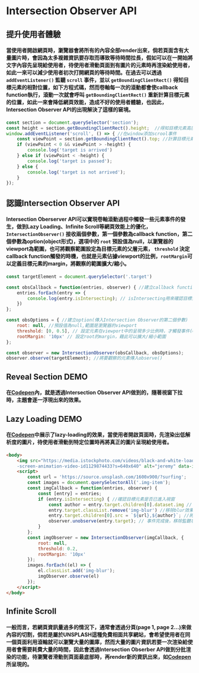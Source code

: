 # Intersection Observer API

## 提升使用者體驗
#### 當使用者開啟網頁時，瀏覽器會將所有的內容全部render出來，倘若頁面含有大量圖片時，會因為太多複雜資訊要存取而導致等待時間拉長，假如可以在一開始將文字內容先呈現給使用者，待使用者滑動頁面到有圖片的元素時再渲染給使用者，如此一來可以減少使用者初次打開網頁的等待時間。在過去可以透過 `addEventListener()` 監聽 `scroll` 事件，並以 `getBoundingClientRect()` 得知目標元素的相對位置，如下方程式碼，然而卷軸每一次的滾動都會使callback function執行，滾動一次就會呼叫 `getBoundingClientRect()` 重新計算目標元素的位置，如此一來會降低網頁效能，造成不好的使用者體驗，也因此，Intersection Observer API的出現解決了這樣的窘境。

``` js
const section = document.querySelector('section');
const height = section.getBoundingClientRect().height;  //得知目標元素高度
window.addEventListener('scroll', () => { //在window添加scrool事件
    const viewPoint = section.getBoundingClientRect().top; //計算目標元素的相對位置
    if (viewPoint < 0 && viewPoint > -height) { 
        console.log('target is arrived')
    } else if (viewPoint < -height) {
        console.log('target is passed');
    } else {
        console.log('target is not arrived');
    }
});
```

## 認識Intersection Observer API 
#### Intersection Oberserver API可以實現卷軸滾動過程中觸發一些元素事件的發生，做到Lazy Loading、Infinite Scroll等網頁效能上的優化， `IntersectionObserver()` 接收兩個參數，第一個參數為callback function，第二個參數為option(object形式)，選項中的 `root` 預設值為null，以瀏覽器的viewport為範圍，也可將觀察範圍設定為目標元素的父層元素， `threshold` 決定callback function觸發的時機，也就是元素佔據viewport的比例，`rootMargin`可以定義目標元素的margin，將觀察的範圍擴大/縮小。

``` js
const targetElement = document.querySelector('.target')

const obsCallback = function(entries, observer) { //建立callback function(傳入Intersection Observer的第一個參數)
    entries.forEach(entry => {
        console.log(entry.isIntersecting); // isIntersecting用來確認目標元素是否已經進入viewport，並回傳true/false
    })
};

const obsOptions = { //建立option(傳入Intersection Observer的第二個參數)
    root: null, //預設值為null,範圍是瀏覽器的viewport
    threshold: [0, 0.5], // 設定元素在viewport中的呈現多少比例時，才觸發事件(0.5為50%，可以是array也可以是單一數值)
    rootMargin: '10px' // 設定root的margin，藉此可以擴大/縮小範圍
};

const observer = new IntersectionObserver(obsCallback, obsOptions);
observer.observe(targetElement); //將要觀察的元素傳入observe()
```

## Reveal Section DEMO
#### 在[Codepen](https://codepen.io/rickchiu/pen/gOwOrJN)內，就是透過Intersection Observer API做到的，隨著視窗下拉時，主題會逐一浮現出來的效果。

## Lazy Loading DEMO

#### 在[Codepen](https://codepen.io/rickchiu/pen/BaLaJPr)中展示了lazy-loading的效果，當使用者開啟頁面時，先渲染出低解析度的圖片，待使用者滑動到特定位置時再將真正的圖片呈現給使用者。

``` html
<body>
    <img src="https://media.istockphoto.com/videos/black-and-white-loading-indicator-on-dark-background
    -screen-animation-video-id1129874433?s=640x640" alt="jeremy" data-img="jeremy">
    <script>
        const url = 'https://source.unsplash.com/1600x900/?surfing';
        const images = document.querySelectorAll('.img-item');
        const imgCallback = function(entries, observer) {
            const [entry] = entries;
            if (entry.isIntersecting) { //確認目標元素是否已進入視窗
                const author = entry.target.children[0].dataset.img // 存取html data attriute的資料
                entry.target.classList.remove('img-blur') //移除blur效果
                entry.target.children[0].src = `${url},${author}`; //將真正的圖片網址傳入目標元素的src attribute
                observer.unobserve(entry.target); // 事件完成後，移除監聽事件
            }
        };
        const imgObserver = new IntersectionObserver(imgCallback, {
            root: null,
            threshold: 0.2,
            rootMargin: '10px'
        });
        images.forEach((el) => {
            el.classList.add('img-blur');
            imgObserver.observe(el)
        });
    </script>
</body>
```
## Infinite Scroll
#### 一般而言，若網頁資訊量過多的情況下，通常會透過分頁(page 1, page 2...)來做內容的切割，倘若是屬於UNSPLASH這種免費相面共享網站，會希望使用者在同一個頁面利用滾輪就可以瀏覽大量的圖庫，然而大量的圖片資訊若要一次渲染給使用者會需要耗費大量的時間，因此會透過Intersection Obserber API做到分批渲染的功能，待瀏覽者滑動到頁面最底部時，再render新的資訊出來，如[Codepen](https://codepen.io/rickchiu/pen/XWjJLEz)所呈現的。
